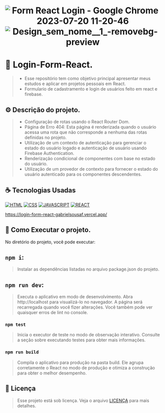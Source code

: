 <h1 align="center" width:100%>

![Form React Login - Google Chrome 2023-07-20 11-20-46](https://github.com/gabrielsousaf/Login-Form-React/assets/121953504/6bd08c8a-75f4-4ed6-94d0-946175152cf3)
![Design_sem_nome__1_-removebg-preview](https://github.com/gabrielsousaf/Login-Form-React/assets/121953504/aa015fcf-5f4e-4966-9b50-a20882e1ba75)


# 📱 Login-Form-React.
> * Esse repositório tem como objetivo principal apresentar meus estudos e aplicar em projetos pessoais em React.
> * Formulario de cadastramento e login de usuários feito em react e firebase.
  

## ⚙ Descrição do projeto.
> * Configuração de rotas usando o React Router Dom.
> * Página de Erro 404: Esta página é renderizada quando o usuário acessa uma rota que não corresponde a nenhuma das rotas definidas no projeto.
> * Utilização de um contexto de autenticação para gerenciar o estado do usuário logado e autenticação de usuário usando Firebase Authentication.
> * Renderização condicional de componentes com base no estado do usuário.
> * Utilização de um provedor de contexto para fornecer o estado do usuário autenticado para os componentes descendentes.
 

## ☕ Tecnologias Usadas

[![HTML](https://img.shields.io/badge/HTML5-E34F26?style=for-the-badge&logo=html5&logoColor=white)](#)
[![CSS](https://img.shields.io/badge/CSS3-1572B6?style=for-the-badge&logo=css3&logoColor=white)](#)
[![JAVASCRIPT](https://img.shields.io/badge/JavaScript-F7DF1E?style=for-the-badge&logo=javascript&logoColor=black)](#)
[![REACT](https://img.shields.io/badge/React-20232A?style=for-the-badge&logo=react&logoColor=61DAFB)](#)

https://login-form-react-gabrielsousaf.vercel.app/



## 📎 Como Executar o projeto.

No diretório do projeto, você pode executar:

## `npm i`:
> Instalar as dependências listadas no arquivo package.json do projeto.

## `npm run dev`: 
> Executa o aplicativo em modo de desenvolvimento.
> Abra http://localhost para visualizá-lo no navegador.
> A página será recarregada quando você fizer alterações.
> Você também pode ver quaisquer erros de lint no console.

### `npm test`
> Inicia o executor de teste no modo de observação interativo.
> Consulte a seção sobre executando testes para obter mais informações.

### `npm run build`
> Compila o aplicativo para produção na pasta build.
> Ele agrupa corretamente o React no modo de produção e otimiza a construção para obter o melhor desempenho.
   
## 📝 Licença

> Esse projeto está sob licença. Veja o arquivo [LICENÇA](LICENSE) para mais detalhes.


